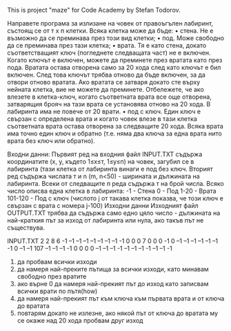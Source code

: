 This is project "maze" for Code Academy by Stefan Todorov.

Направете програма за излизане на човек от правоъгълен лабиринт, състоящ се от т х п клетки. Всяка клетка може да бъде: 
• стена. Не е възможно да се преминава през този вид клетки; 
• под. Може свободно да се преминава през тази клетка; 
• врата. Тя е като стена, докато съответстващият ключ (погледнете следващата част) не е включен. Когато ключът е включен, можете да преминете през вратата като през пода. Вратата остава отворена само за 20 хода след като ключът е бил включен. След това ключът трябва отново да бъде включен, за да отвори отново вратата. Ако вратата се затваря докато сте върху нейната клетка, вие не можете да преминете. Отбележете, че ако влезете в клетка-ключ, когато съответната врата все още отворена, затварящия брояч на тази врата се установява отново на 20 хода. В лабиринта има не повече от 20 врати. 
• под с ключ. Един ключ е свързан с определена врата и когато човек влезе в тази клетка съответната врата остава отворена за следващите 20 хода. Всяка врата има точно един ключ и обратно (т.е. няма два ключа за една врата нито врата без ключ или обратно).


Входни данни: Първият ред на входния файл INPUT.ТХТ съдържа координатите (х, у, където 1≤х≤т, 1≤у≤п) на човек, загубил се в лабиринта (тази клетка от лабиринта винаги е под без ключ. Вторият ред съдържа числата т и n (m, n<50) - ширината и дължината на лабиринта. Всеки от следващите п реда съдържа т на брой числа. Всяко число описва една клетка в лабиринта: 
-1 - Стена 
0 - Под 
1-20 - Врата 
101-120 - Под с ключ (числото j от такава клетка показва, че този ключ е свързан с врата с номера j-100) 
Изходни данни Изходният файл OUTPUT.ТХТ трябва да съдържа само едно цяло число - дължината на най-краткия път за изход от лабиринта или нула, ако такъв път не съществува.


INPUT.TXT 
2 2 
8 6 
-1  –1  –1  –1  –1  –1  –1  –1 
-1   0   0   0   7   0   0   0 
-1   0  –1  –1  –1  –1  –1  –1 
-1   0  –1  –1 107  –1  –1  –1 
-1   0   0   0   0  –1  –1  –1 
-1  –1  –1  –1  -1  –1  –1  -1 

1. да пробвам всички изходи
2. да намеря най-преките пътища за всички изходи, като минавам свободно през вратите
2. ако върне 0 да намеря най-прекият път до изход като записвам всички врати по пътя(how)
3. да намеря най-прекият път към ключа към първата врата и от ключа до вратата
4. повтарям докато не излезне, ако някой път от ключа до вратата му се окаже над 20 хода пробвам друг изход